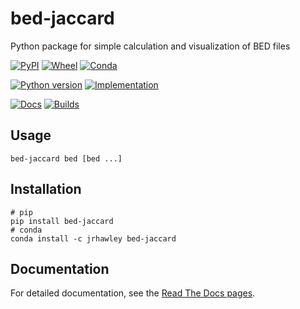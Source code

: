 # bed-jaccard

Python package for simple calculation and visualization of BED files

[![PyPI](https://img.shields.io/pypi/v/bed-jaccard.svg)](https://pypi.python.org/pypi/bed-jaccard)
[![Wheel](https://img.shields.io/pypi/wheel/bed-jaccard.svg)](https://pypi.python.org/pypi/bed-jaccard)
[![Conda](https://img.shields.io/conda/pn/jrhawley/bed-jaccard.svg)](https://anaconda.org/jrhawley/bed-jaccard)

[![Python version](https://img.shields.io/pypi/pyversions/bed-jaccard.svg)](https://pypi.python.org/pypi/bed-jaccard)
[![Implementation](https://img.shields.io/pypi/implementation/bed-jaccard.svg)](https://pypi.python.org/pypi/bed-jaccard)

[![Docs](https://readthedocs.org/projects/bed-jaccard/badge/?version=latest)](https://bed-jaccard.readthedocs.io/en/latest/?badge=latest)
[![Builds](https://travis-ci.com/jrhawley/bed-jaccard.svg?branch=master)](https://travis-ci.com/jrhawley/bed-jaccard)

## Usage

```shell
bed-jaccard bed [bed ...]
```

## Installation

```shell
# pip
pip install bed-jaccard
# conda
conda install -c jrhawley bed-jaccard
```

## Documentation

For detailed documentation, see the [Read The Docs pages](https://bed-jaccard.readthedocs.io/en/latest/?badge=latest).
